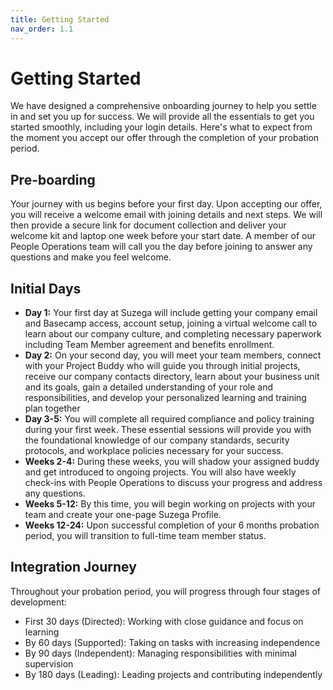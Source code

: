 ```yaml
---
title: Getting Started
nav_order: 1.1
---
```


# Getting Started 
We have designed a comprehensive onboarding journey to help you settle in and set you up for success. We will provide all the essentials to get you started smoothly, including your login details. Here's what to expect from the moment you accept our offer through the completion of your probation period.

## Pre-boarding
Your journey with us begins before your first day. Upon accepting our offer, you will receive a welcome email with joining details and next steps. We will then provide a secure link for document collection and deliver your welcome kit and laptop one week before your start date. A member of our People Operations team will call you the day before joining to answer any questions and make you feel welcome.

## Initial Days
- **Day 1:** Your first day at Suzega will include getting your company email and Basecamp access, account setup, joining a virtual welcome call to learn about our company culture, and completing necessary paperwork including Team Member agreement and benefits enrollment.
- **Day 2:** On your second day, you will meet your team members, connect with your Project Buddy who will guide you through initial projects, receive our company contacts directory, learn about your business unit and its goals, gain a detailed understanding of your role and responsibilities, and develop your personalized learning and training plan together
- **Day 3-5:** You will complete all required compliance and policy training during your first week. These essential sessions will provide you with the foundational knowledge of our company standards, security protocols, and workplace policies necessary for your success.
- **Weeks 2-4:** During these weeks, you will shadow your assigned buddy and get introduced to ongoing projects. You will also have weekly check-ins with People Operations to discuss your progress and address any questions.
- **Weeks 5-12:** By this time, you will begin working on projects with your team and create your one-page Suzega Profile.
- **Weeks 12-24:** Upon successful completion of your 6 months probation period, you will transition to full-time team member status. 

## Integration Journey 
Throughout your probation period, you will progress through four stages of development:
- First 30 days (Directed): Working with close guidance and focus on learning
- By 60 days (Supported): Taking on tasks with increasing independence
- By 90 days (Independent): Managing responsibilities with minimal supervision
- By 180 days (Leading): Leading projects and contributing independently

